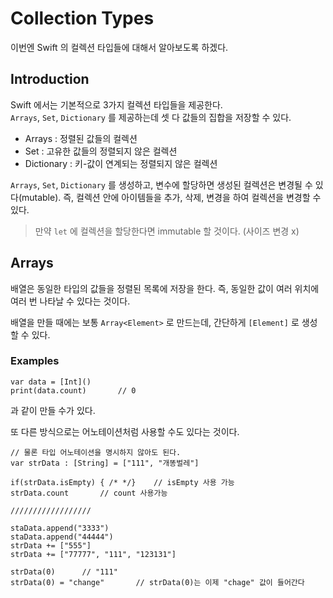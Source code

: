 # Collection Types
이번엔 Swift 의 컬렉션 타입들에 대해서 알아보도록 하겠다.
  

## Introduction
Swift 에서는 기본적으로 3가지 컬렉션 타입들을 제공한다.  
`Arrays`, `Set`, `Dictionary` 를 제공하는데 셋 다 값들의 집합을 저장할 수 있다.

- Arrays : 정렬된 값들의 컬렉션
- Set : 고유한 값들의 정렬되지 않은 컬렉션
- Dictionary : 키-값이 연계되는 정렬되지 않은 컬렉션

`Arrays`, `Set`, `Dictionary` 를 생성하고, 변수에 할당하면 생성된 컬렉션은 변경될 수 있다(mutable). 즉, 컬렉션 안에 아이템들을 추가, 삭제, 변경을 하여 컬렉션을 변경할 수 있다.
> 만약 `let` 에 컬렉션을 할당한다면 immutable 할 것이다. (사이즈 변경 x)  

## Arrays
배열은 동일한 타입의 값들을 정렬된 목록에 저장을 한다. 즉, 동일한 값이 여러 위치에 여러 번 나타날 수 있다는 것이다.  

배열을 만들 때에는 보통 `Array<Element>` 로 만드는데, 간단하게 `[Element]` 로 생성할 수 있다.

### Examples 
```
var data = [Int]()
print(data.count)       // 0
```
과 같이 만들 수가 있다.  

또 다른 방식으로는 어노테이션처럼 사용할 수도 있다는 것이다.
```
// 물론 타입 어노테이션을 명시하지 않아도 된다.
var strData : [String] = ["111", "개똥벌레"]

if(strData.isEmpty) { /* */}    // isEmpty 사용 가능
strData.count       // count 사용가능

//////////////////

staData.append("3333")
staData.append("44444")
strData += ["555"]
strData += ["77777", "111", "123131"]

strData(0)      // "111"
strData(0) = "change"       // strData(0)는 이제 "chage" 값이 들어간다
```